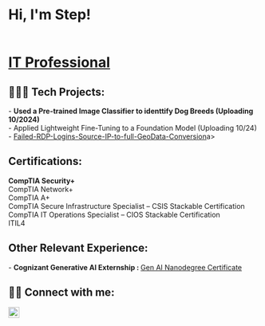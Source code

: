 <h1>Hi, I'm Step!
   
<br/><a href="https://www.linkedin.com/in/stephenmsmith27/">IT Professional</a>

<h2>👨🏾‍💻 Tech Projects:</h2>
- <b>Used a Pre-trained Image Classifier to identtify Dog Breeds (Uploading 10/2024)</b>
<br/>- Applied Lightweight Fine-Tuning to a Foundation Model (Uploading 10/24)</b>
<br/>- <a href ="https://github.com/StephenSmith8/Failed-RDP-Logins-Source-IP-to-full-GeoData-Conversion">Failed-RDP-Logins-Source-IP-to-full-GeoData-Conversion</a>a>
   

 <!-- - [Image Analysis Middleware](https://github.com/joshmadakor1/4chan-Image-Analysis-Middleware-C964) <b><i>(Potentially NSFW)</b></i> -->

<h2>Certifications:</h2>
 <b>CompTIA Security+</b><br/><a
 <b>CompTIA Network+</b><br/><a
 <b>CompTIA A+</b><br/><a
 <b>CompTIA Secure Infrastructure Specialist – CSIS Stackable Certification</b><br/><a
 <b>CompTIA IT Operations Specialist – CIOS Stackable Certification</b><br/><a
 <b>ITIL4</b><br/><a                                                                              

 <h2></h2> 
 
 <h2>Other Relevant Experience:</h2>
 - <b>Cognizant Generative AI Externship : </b><a <a href="https://www.udacity.com/certificate/e/982b7af0-2263-11ef-b339-83978f8cc24c">Gen AI Nanodegree Certificate</a>
 
<h2> 🤳🏾 Connect with me:</h2>

[<img align="left" alt="StephenSmith | LinkedIn" width="22px" src="https://cdn.jsdelivr.net/npm/simple-icons@v3/icons/linkedin.svg" />][linkedin]

[linkedin]: [https://linkedin.com/in/joshmadakor](https://www.linkedin.com/in/stephenmsmith27/)

<!--
**joshmadakor1/joshmadakor1** is a ✨ _special_ ✨ repository because its `README.md` (this file) appears on your GitHub profile.


Here are some ideas to get you started:

- 🔭 I’m currently working on ...
- 🌱 I’m currently learning ...
- 👯 I’m looking to collaborate on ...
- 🤔 I’m looking for help with ...
- 💬 Ask me about ...
- 📫 How to reach me: ...
- 😄 Pronouns: ...
- ⚡ Fun fact: ...
-->
